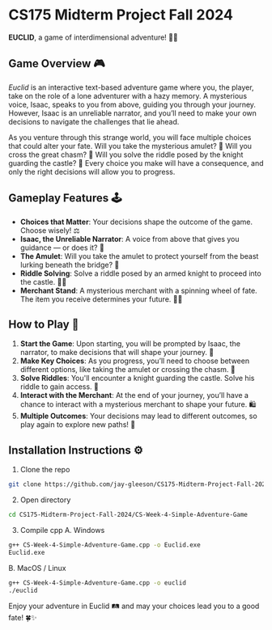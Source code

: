 # CS175 Midterm Project Fall 2024

**EUCLID**, a game of interdimensional adventure! 🌌🧳

## **Game Overview** 🎮
*Euclid* is an interactive text-based adventure game where you, the player, take on the role of a lone adventurer with a hazy memory. A mysterious voice, Isaac, speaks to you from above, guiding you through your journey. However, Isaac is an unreliable narrator, and you’ll need to make your own decisions to navigate the challenges that lie ahead.

As you venture through this strange world, you will face multiple choices that could alter your fate. Will you take the mysterious amulet? 💎 Will you cross the great chasm? 🌉 Will you solve the riddle posed by the knight guarding the castle? 🏰 Every choice you make will have a consequence, and only the right decisions will allow you to progress.

## **Gameplay Features** 🕹️
- **Choices that Matter**: Your decisions shape the outcome of the game. Choose wisely! ⚖️
- **Isaac, the Unreliable Narrator**: A voice from above that gives you guidance — or does it? 👀
- **The Amulet**: Will you take the amulet to protect yourself from the beast lurking beneath the bridge? 🐉
- **Riddle Solving**: Solve a riddle posed by an armed knight to proceed into the castle. 🏰🔑
- **Merchant Stand**: A mysterious merchant with a spinning wheel of fate. The item you receive determines your future. 🎲🎁

## **How to Play** 🧭
1. **Start the Game**: Upon starting, you will be prompted by Isaac, the narrator, to make decisions that will shape your journey. 🌟
2. **Make Key Choices**: As you progress, you’ll need to choose between different options, like taking the amulet or crossing the chasm. 🤔
3. **Solve Riddles**: You'll encounter a knight guarding the castle. Solve his riddle to gain access. 🧩
4. **Interact with the Merchant**: At the end of your journey, you’ll have a chance to interact with a mysterious merchant to shape your future. 🛍️
5. **Multiple Outcomes**: Your decisions may lead to different outcomes, so play again to explore new paths! 🔄

## **Installation Instructions** ⚙️
1. Clone the repo
```bash
git clone https://github.com/jay-gleeson/CS175-Midterm-Project-Fall-2024.git
```
2. Open directory
```bash
cd CS175-Midterm-Project-Fall-2024/CS-Week-4-Simple-Adventure-Game
```
3. Compile cpp
   A. Windows
```bash
g++ CS-Week-4-Simple-Adventure-Game.cpp -o Euclid.exe
Euclid.exe
```
   B. MacOS / Linux
```bash
g++ CS-Week-4-Simple-Adventure-Game.cpp -o euclid
./euclid
```

Enjoy your adventure in Euclid 🛤️ and may your choices lead you to a good fate! 🍀✨
